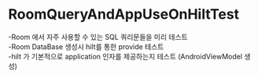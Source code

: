 # RoomQueryAndAppUseOnHiltTest   
-Room 에서 자주 사용할 수 있는 SQL 쿼리문들을 미리 테스트   
-Room DataBase 생성시 hilt를 통한 provide 테스트    
-hilt 가 기본적으로 application 인자를 제공하는지 테스트 (AndroidViewModel 생성)   
